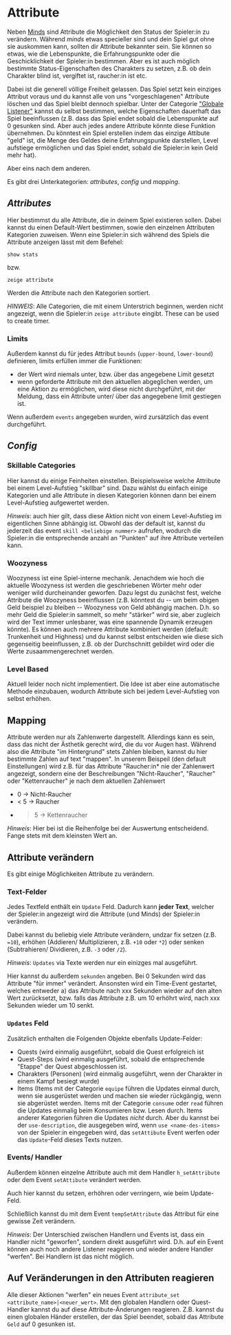 # Attribute

Neben [Minds](/minds.md) sind Attribute die Möglichkeit den Status der
Spieler:in zu verändern. Während *minds* etwas specieller sind und dein Spiel
gut ohne sie auskommen kann, sollten dir Attribute bekannter sein. Sie können so
etwas, wie die Lebenspunkte, die Erfahrungspunkte oder die Geschicklichkeit der
Spieler:in bestimmen. Aber es ist auch möglich bestimmte Status-Eigenschaften
des Charakters zu setzen, z.B. ob dein Charakter blind ist, vergiftet ist,
raucher:in ist etc. 

Dabei ist die generell völlige Freiheit gelassen. Das Spiel setzt kein einziges
Attribut voraus und du kannst alle von uns "vorgeschlagenen" Attribute löschen
und das Spiel bleibt dennoch spielbar. 
Unter der Categorie ["Globale Listener"](/global_listners.md) kannst du selbst
bestimmen, welche Eigenschaften dauerhaft das Spiel beeinflussen (z.B. dass das
Spiel endet sobald die Lebenspunkte auf 0 gesunken sind. Aber auch jedes andere
Attribute könnte diese Funktion übernehmen. Du könntest ein Spiel erstellen
indem das einzige Attibute "geld" ist, die Menge des Geldes deine
Erfahrungspunkte darstellen, Level aufstiege ermöglichen und das Spiel endet,
sobald die Spieler:in kein Geld mehr hat). 

Aber eins nach dem anderen. 

Es gibt drei Unterkategorien: *attributes*, *config* und *mapping*.

## *Attributes* 
Hier bestimmst du alle Attribute, die in deinem Spiel existieren sollen. 
Dabei kannst du einen Default-Wert bestimmen, sowie den einzelnen Attributen
Kategorien zuweisen. 
Wenn eine Spieler:in sich während des Spiels die Attribute anzeigen lässt mit
dem Befehel: 
```
show stats 
```
bzw. 
```
zeige attribute
```
Werden die Attribute nach den Kategorien sortiert. 

*HINWEIS*: Alle Categorien, die mit einem Unterstrich beginnen, werden nicht
angezeigt, wenn die Spieler:in `zeige attribute` eingibt.
These can be used to create timer.

### Limits 
Außerdem kannst du für jedes Attribut `bounds` (`upper-bound`, `lower-bound`) 
definieren, limits erfüllen immer die Funktionen:
- der Wert wird niemals unter, bzw. über das angegebene Limit gesetzt
- wenn geforderte Attribute mit den aktuellen abgeglichen werden, um eine Aktion
  zu ermöglichen, wird diese nicht durchgeführt, mit der Meldung, dass ein
  Attribute unter/ über das angegebene limit gestiegen ist. 

Wenn außerdem `events` angegeben wurden, wird zursätzlich das event
durchgeführt.

## *Config*

### Skillable Categories
Hier kannst du einige Feinheiten einstellen. Beispielsweise welche Attribute bei
einem Level-Aufstieg "skillbar" sind. Dazu wählst du einfach einige Kategorien
und alle Attribute in diesen Kategorien können dann bei einem Level-Aufstieg
aufgewertet werden. 

*Hinweis*: auch hier gilt, dass diese Aktion nicht von einem Level-Aufstieg im
eigentlichen Sinne abhängig ist. Obwohl das der default ist, kannst du jederzeit
das event `skill <beliebige nummer>` aufrufen, wodurch die Spieler:in die
entsprechende anzahl an "Punkten" auf ihre Attribute verteilen kann. 

### Woozyness
Woozyness ist eine Spiel-interne mechanik. Jenachdem wie hoch die aktuelle
Woozyness ist werden die geschriebenen Wörter mehr oder weniger wild
durcheinander geworfen. 
Dazu legst du zunächst fest, welche Attribute die Woozyness beeinflussen (z.B.
könntest du -- um beim obigen Geld beispiel zu bleiben -- Woozyness von Geld
abhängig machen. D.h. so mehr Geld die Spieler:in sammelt, so mehr "stärker"
wird sie, aber zugleich wird der Text immer unlesbarer, was eine spannende
Dynamik erzeugen könnte). 
Es können auch mehrere Attribute kombiniert werden (default: Trunkenheit und
Highness) und du kannst selbst entscheiden wie diese sich gegenseitig
beeinflussen, z.B. ob der Durchschnitt gebildet wird oder die Werte
zusaammengerechnet werden. 

### Level Based 
Aktuell leider noch nicht implementiert. Die Idee ist aber eine automatische
Methode einzubauen, wodurch Attribute sich bei jedem Level-Aufstieg von selbst
erhöhen. 

## Mapping 
Attribute werden nur als Zahlenwerte dargestellt. Allerdings kann es sein, dass
das nicht der Ästhetik gerecht wird, die du vor Augen hast. Während also die
Attribute "im Hintergrund" stets Zahlen bleiben, kannst du hier bestimmte Zahlen
auf text "mappen". 
In unserem Beispeil (den default Einstellungen) wird z.B. für das Attribute
"Raucher:in* nie der Zahlenwert angezeigt, sondern eine der Beschreibungen
"Nicht-Raucher", "Raucher" oder "Kettenraucher" je nach dem aktuellen Zahlenwert 

- 0 → Nicht-Raucher 
- < 5 → Raucher 
- > 5 → Kettenraucher 

*Hinweis*: Hier bei ist die Reihenfolge bei der Auswertung entscheidend. Fange
stets mit dem kleinsten Wert an. 

## Attribute verändern 
Es gibt einige Möglichkeiten Attribute zu verändern. 

### Text-Felder 
Jedes Textfeld enthält ein `Update` Feld. Dadurch kann **jeder Text**, welcher
der Spieler:in angezeigt wird die Attribute (und Minds) der Spieler:in
verändern. 

Dabei kannst du beliebig viele Attribute verändern, undzar fix setzen (z.B.
`=10`), erhöhen (Addieren/ Multiplizieren, z.B. `+10` oder `*2`) oder senken
(Subtrahieren/ Dividieren, z.B. `-3` oder `/2`).

*Hinweis*: `Updates` via Texte werden nur ein einizges mal ausgeführt.

Hier kannst du außerdem `sekunden` angeben. Bei 0 Sekunden wird das Attribute
"für immer" verändert. 
Ansonsten wird ein Time-Event gestartet, welches entweder a) das Attribute nach
xxx Sekunden wieder auf den alten Wert zurücksetzt, bzw. falls das Attribute
z.B. um 10 erhöhrt wird, nach xxx Sekunden wieder um 10 senkt.


### `Updates` Feld
Zusätzlich enthalten die Folgenden Objekte ebenfalls Update-Felder: 
- Quests (wird einmalig ausgeführt, sobald die Quest erfolgreich ist 
- Quest-Steps (wird einmalig ausgeführt, sobald die entsprechende "Etappe" der
  Quest abgeschlossen ist. 
- Charakters (Personen) (wird einmalig ausgeführt, wenn der Charakter in einem
  Kampf besiegt wurde)
- Items (Items mit der Categorie `equipe` führen die Updates einmal durch, wenn
  sie ausgerüstet werden und machen sie wieder rückgängig, wenn sie abgerüstet
  werden. Items mit der Categorie `consume` oder `read` führen die Updates einmalig 
  beim Konsumieren bzw. Lesen durch. Items anderer Kategorien führen
  die Updates *nicht* durch. Aber du kannst bei der `use-description`, die
  ausgegeben wird, wenn `use <name-des-items>` von der Spieler:in eingegeben
  wird, das `setAttibute` Event werfen oder das `Update`-Feld dieses Texts
  nutzen.

### Events/ Handler 
Außerdem können einzelne Attribute auch mit dem Handler `h_setAttribute` oder
dem Event `setAttibute` verändert werden. 

Auch hier kannst du setzen, erhöhren oder verringern, wie beim Update-Feld. 

Schließlich kannst du mit dem Event `tempSetAttribute` das Attribut für eine
gewisse Zeit verändern.

*Hinweis*: Der Unterschied zwischen Handlern und Events ist, dass ein Handler
nicht "geworfen", sondern direkt ausgeführt wird. D.h. auf ein Event können auch
noch andere Listener reagieren und wieder andere Handler "werfen". Bei Handlern
ist das nicht möglich.

## Auf Veränderungen in den Attributen reagieren
Alle dieser Aktionen "werfen" ein neues Event `attribute_set
<attribute_name>|<neuer_wert>`. Mit den globalen Handlern oder Quest-Handler
kannst du auf diese Attribute-Änderungen reagieren. Z.B. kannst du einen
globalen Händer erstellen, der das Spiel beendet, sobald das Attribute `Geld`
auf 0 gesunken ist.
